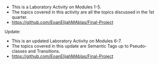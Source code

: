 - This is a Laboratory Activity on Modules 1-5.
- The topics covered in this activity are all the topics discussed in the 1st quarter.
- https://github.com/EoanElijahMAblas/Final-Project

Update:
- This is an updated Laboratory Activity on Modules 6-7.
- The topics covered in this update are Semantic Tags up to Pseudo-classes and Transitions.
- https://github.com/EoanElijahMAblas/Final-Project
